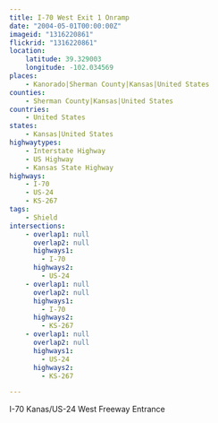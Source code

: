 ```yaml
---
title: I-70 West Exit 1 Onramp
date: "2004-05-01T00:00:00Z"
imageid: "1316220861"
flickrid: "1316220861"
location:
    latitude: 39.329003
    longitude: -102.034569
places:
    - Kanorado|Sherman County|Kansas|United States
counties:
    - Sherman County|Kansas|United States
countries:
    - United States
states:
    - Kansas|United States
highwaytypes:
    - Interstate Highway
    - US Highway
    - Kansas State Highway
highways:
    - I-70
    - US-24
    - KS-267
tags:
    - Shield
intersections:
    - overlap1: null
      overlap2: null
      highways1:
        - I-70
      highways2:
        - US-24
    - overlap1: null
      overlap2: null
      highways1:
        - I-70
      highways2:
        - KS-267
    - overlap1: null
      overlap2: null
      highways1:
        - US-24
      highways2:
        - KS-267

---
```

I-70 Kanas/US-24 West Freeway Entrance